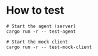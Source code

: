 
# How to test
```
# Start the agent (server)
cargo run -r -- test-agent

# Start the mock client
cargo run -r -- test-mock-client
```

